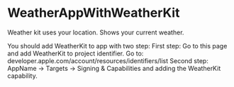# WeatherAppWithWeatherKit

Weather kit uses your location.
Shows your current weather.

You should add WeatherKit to app with two step:
  First step: Go to this page and add WeatherKit to project identifier.
    Go to: developer.apple.com/account/resources/identifiers/list 
  Second step: AppName -> Targets -> Signing & Capabilities and adding the WeatherKit capability.

